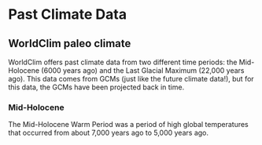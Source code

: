 # Past Climate Data

## WorldClim paleo climate

WorldClim offers past climate data from two different time periods: the Mid-Holocene (6000 years ago) and the Last Glacial Maximum (22,000 years ago). This data comes from GCMs (just like the future climate data!), but for this data, the GCMs have been projected back in time.

### Mid-Holocene

The Mid-Holocene Warm Period was a period of high global temperatures that occurred from about 7,000 years ago to 5,000 years ago.

